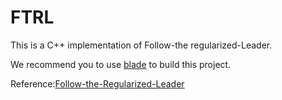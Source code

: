 # FTRL

This is a C++ implementation of Follow-the regularized-Leader.

We recommend you to use [blade](https://github.com/chen3feng/typhoon-blade) to build this project.

Reference:[Follow-the-Regularized-Leader](http://www.jmlr.org/proceedings/papers/v15/mcmahan11b/mcmahan11b.pdf)
